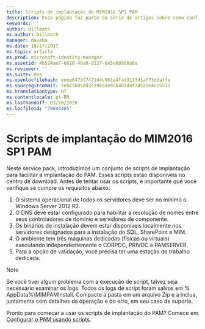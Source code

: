 ```yaml
---
title: Scripts de implantação do MIM2016 SP1 PAM
description: Essa página faz parte da série de artigos sobre como configurar o Privileged Identity Manager usando scripts. Ela inclui uma lista das pressuposições sobre o ambiente.
keywords: ''
author: billmath
ms.author: billmath
manager: daveba
ms.date: 10/17/2017
ms.topic: article
ms.prod: microsoft-identity-manager
ms.assetid: 4b524ae7-6610-40a0-8127-de5a08988a8a
ms.reviewer: ''
ms.suite: ems
ms.openlocfilehash: eeee6473f7471d4c961a4f4d3113d1af73ddaffe
ms.sourcegitcommit: 7e8c3b85dd3c3965de9cb407daf74521e4cc5515
ms.translationtype: HT
ms.contentlocale: pt-BR
ms.lasthandoff: 03/10/2020
ms.locfileid: "79044405"
---
```

# <a name="mim2016-sp1-pam-deployment-scripts"></a>Scripts de implantação do MIM2016 SP1 PAM

Neste service pack, introduzimos um conjunto de scripts de implantação para facilitar a implantação do PAM. Esses scripts estão disponíveis no centro de download. Antes de tentar usar os scripts, é importante que você verifique se cumpre os requisitos abaixo:

1. O sistema operacional de todos os servidores deve ser no mínimo o Windows Server 2012 R2.
2. O DNS deve estar configurado para habilitar a resolução de nomes entre seus controladores de domínio e servidores de componente.
3. Os binários de instalação devem estar disponíveis localmente nos servidores designados para a instalação do SQL, SharePoint e MIM.
4. O ambiente tem três máquinas dedicadas (físicas ou virtuais) executando independentemente o CORPDC, PRIVDC e PAMSERVER.
5. Para a opção de validação, você precisa ter uma estação de trabalho dedicada.

>[!NOTE]
>Se você tiver algum problema com a execução de script, talvez seja necessário examinar os logs. Todos os logs de script foram salvos em % AppData%\MIMPAMInstall. Compacte a pasta em um arquivo Zip e a inclua, juntamente com detalhes da operação e do erro, em seu caso de suporte.

Pronto para começar a usar os scripts de implantação do PAM? Comece em [Configurar o PAM usando scripts](./pam/sp1-pam-configure-using-scripts.md).
